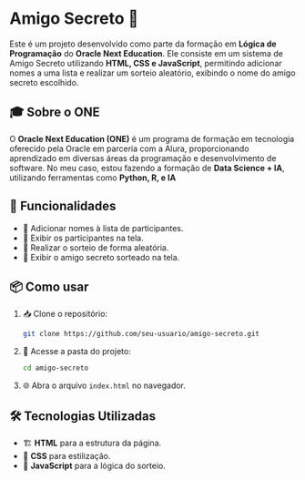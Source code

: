 # Amigo Secreto 🎁

Este é um projeto desenvolvido como parte da formação em **Lógica de Programação** do **Oracle Next Education**. Ele consiste em um sistema de Amigo Secreto utilizando **HTML, CSS e JavaScript**, permitindo adicionar nomes a uma lista e realizar um sorteio aleatório, exibindo o nome do amigo secreto escolhido.


## 🎓 Sobre o ONE

O **Oracle Next Education (ONE)** é um programa de formação em tecnologia oferecido pela Oracle em parceria com a Alura, proporcionando aprendizado em diversas áreas da programação e desenvolvimento de software. No meu caso, estou fazendo a formação de **Data Science + IA**, utilizando ferramentas como **Python, R, e IA**

## 🚀 Funcionalidades

- 🎯 Adicionar nomes à lista de participantes.
- 📜 Exibir os participantes na tela.
- 🔄 Realizar o sorteio de forma aleatória.
- 🎉 Exibir o amigo secreto sorteado na tela.

## 📦 Como usar

1. 📥 Clone o repositório:
   ```sh
   git clone https://github.com/seu-usuario/amigo-secreto.git
   ```
2. 📂 Acesse a pasta do projeto:
   ```sh
   cd amigo-secreto
   ```
3. 🌐 Abra o arquivo `index.html` no navegador.

## 🛠 Tecnologias Utilizadas

- 🏗 **HTML** para a estrutura da página.
- 🎨 **CSS** para estilização.
- 🧠 **JavaScript** para a lógica do sorteio.



